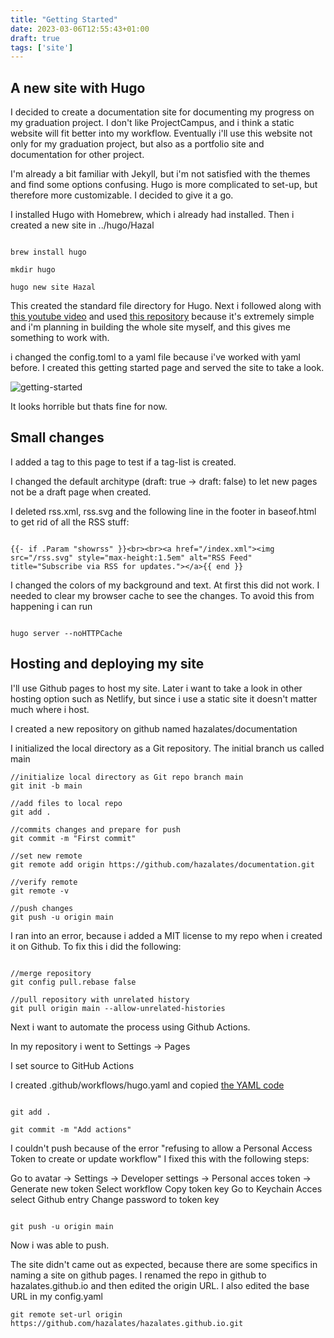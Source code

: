 ```yaml
---
title: "Getting Started"
date: 2023-03-06T12:55:43+01:00
draft: true
tags: ['site']
---
```


## A new site with Hugo

I decided to create a documentation site for documenting my progress on my graduation project. I don't like ProjectCampus, and i think a static website will fit better into my workflow. Eventually i'll use this website not only for my graduation project, but also as a portfolio site and documentation for other project. 

I'm already a bit familiar with Jekyll, but i'm not satisfied with the themes and find some options confusing. Hugo is more complicated to set-up, but therefore more customizable. I decided to give it a go.


I installed Hugo with Homebrew, which i already had installed. Then i created a new site in ../hugo/Hazal

```

brew install hugo

mkdir hugo

hugo new site Hazal

```

This created the standard file directory for Hugo. Next i followed along with [this youtube video](https://www.youtube.com/watch?v=ZFL09qhKi5I&ab_channel=LukeSmith) and used [this repository](https://github.com/LukeSmithxyz/lugo) because it's extremely simple and i'm planning in building the whole site myself, and this gives me something to work with. 

i changed the config.toml to a yaml file because i've worked with yaml before. I created this getting started page and served the site to take a look. 

![getting-started](/getting-started.png)

It looks horrible but thats fine for now.

## Small changes

I added a tag to this page to test if a tag-list is created. 

I changed the default architype (draft: true -> draft: false) to let new pages not be a draft page when created. 

I deleted rss.xml, rss.svg and the following line in the footer in baseof.html to get rid of all the RSS stuff:

```

{{- if .Param "showrss" }}<br><br><a href="/index.xml"><img src="/rss.svg" style="max-height:1.5em" alt="RSS Feed" title="Subscribe via RSS for updates."></a>{{ end }}

```

I changed the colors of my background and text. At first this did not work. I needed to clear my browser cache to see the changes. To avoid this from happening i can run 

```

hugo server --noHTTPCache

```

## Hosting and deploying my site

I'll use Github pages to host my site. Later i want to take a look in other hosting option such as Netlify, but since i use a static site it doesn't matter much where i host. 

I created a new repository on github named hazalates/documentation

I initialized the local directory as a Git repository. The initial branch us called main

``` 
//initialize local directory as Git repo branch main
git init -b main 

//add files to local repo
git add .

//commits changes and prepare for push
git commit -m "First commit"

//set new remote
git remote add origin https://github.com/hazalates/documentation.git

//verify remote
git remote -v

//push changes
git push -u origin main

```

I ran into an error, because i added a MIT license to my repo when i created it on Github. To fix this i did the following:

```

//merge repository
git config pull.rebase false

//pull repository with unrelated history
git pull origin main --allow-unrelated-histories

```

Next i want to automate the process using Github Actions.

In my repository i went to Settings -> Pages

I set source to GitHub Actions

I created .github/workflows/hugo.yaml and copied [the YAML code](https://gohugo.io/hosting-and-deployment/hosting-on-github/)

``` 

git add .

git commit -m "Add actions"

```

I couldn't push because of the error "refusing to allow a Personal Access Token to create or update workflow"
I fixed this with the following steps:

Go to avatar -> Settings -> Developer settings -> Personal acces token -> Generate new token
Select workflow
Copy token key
Go to Keychain Acces 
select Github entry
Change password to token key

``` 

git push -u origin main

```

Now i was able to push. 

The site didn't came out as expected, because there are some specifics in naming a site on github pages. I renamed the repo in github to hazalates.github.io and then edited the origin URL. I also edited the base URL in my config.yaml

```
git remote set-url origin https://github.com/hazalates/hazalates.github.io.git

``` 

